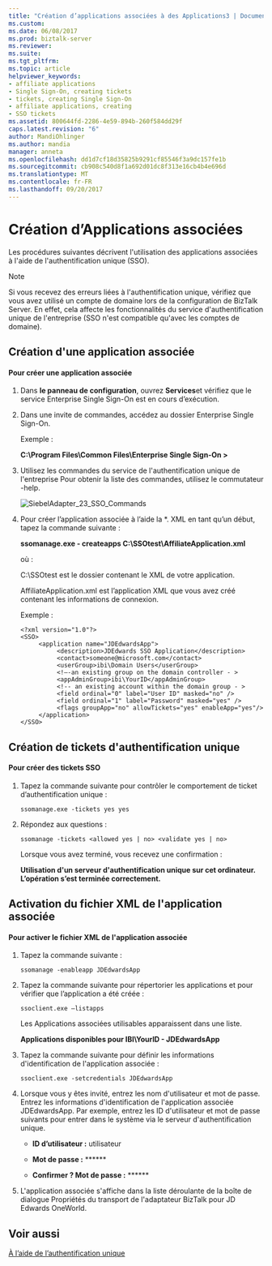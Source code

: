 ```yaml
---
title: "Création d’applications associées à des Applications3 | Documents Microsoft"
ms.custom: 
ms.date: 06/08/2017
ms.prod: biztalk-server
ms.reviewer: 
ms.suite: 
ms.tgt_pltfrm: 
ms.topic: article
helpviewer_keywords:
- affiliate applications
- Single Sign-On, creating tickets
- tickets, creating Single Sign-On
- affiliate applications, creating
- SSO tickets
ms.assetid: 800644fd-2286-4e59-894b-260f584dd29f
caps.latest.revision: "6"
author: MandiOhlinger
ms.author: mandia
manager: anneta
ms.openlocfilehash: dd1d7cf18d35825b9291cf85546f3a9dc157fe1b
ms.sourcegitcommit: cb908c540d8f1a692d01dc8f313e16cb4b4e696d
ms.translationtype: MT
ms.contentlocale: fr-FR
ms.lasthandoff: 09/20/2017
---
```

# <a name="creating-affiliate-applications"></a>Création d’Applications associées
Les procédures suivantes décrivent l'utilisation des applications associées à l'aide de l'authentification unique (SSO).  
  
> [!NOTE]
>  Si vous recevez des erreurs liées à l'authentification unique, vérifiez que vous avez utilisé un compte de domaine lors de la configuration de BizTalk Server. En effet, cela affecte les fonctionnalités du service d'authentification unique de l'entreprise (SSO n'est compatible qu'avec les comptes de domaine).  
  
## <a name="creating-an-affiliate-application"></a>Création d'une application associée  
  
#### <a name="to-create-an-affiliate-application"></a>Pour créer une application associée  
  
1.  Dans **le panneau de configuration**, ouvrez **Services**et vérifiez que le service Enterprise Single Sign-On est en cours d’exécution.  
  
2.  Dans une invite de commandes, accédez au dossier Enterprise Single Sign-On.  
  
     Exemple :  
  
     **C:\Program Files\Common Files\Enterprise Single Sign-On >**  
  
3.  Utilisez les commandes du service de l'authentification unique de l'entreprise Pour obtenir la liste des commandes, utilisez le commutateur -help.  
  
     ![](../core/media/siebeladapter-23-sso-commands.gif "SiebelAdapter_23_SSO_Commands")  
  
4.  Pour créer l’application associée à l’aide la *. XML en tant qu’un début, tapez la commande suivante :  
  
     **ssomanage.exe - createapps C:\SSOtest\AffiliateApplication.xml**  
  
     où :  
  
     C:\SSOtest est le dossier contenant le XML de votre application.  
  
     AffiliateApplication.xml est l’application XML que vous avez créé contenant les informations de connexion.  
  
     Exemple :  
  
    ```  
    <?xml version="1.0"?>  
    <SSO>  
         <application name="JDEdwardsApp">  
              <description>JDEdwards SSO Application</description>  
              <contact>someone@microsoft.com</contact>  
              <userGroup>ibi\Domain Users</userGroup>  
              <!—-an existing group on the domain controller - >   
              <appAdminGroup>ibi\YourID</appAdminGroup>  
              <!-- an existing account within the domain group - >   
              <field ordinal="0" label="User ID" masked="no" />  
              <field ordinal="1" label="Password" masked="yes" />  
              <flags groupApp="no" allowTickets="yes" enableApp="yes"/>  
         </application>  
    </SSO>  
    ```  
  
## <a name="creating-single-sign-on-tickets"></a>Création de tickets d'authentification unique  
  
#### <a name="to-create-sso-tickets"></a>Pour créer des tickets SSO  
  
1.  Tapez la commande suivante pour contrôler le comportement de ticket d’authentification unique :  
  
     `ssomanage.exe -tickets yes yes`  
  
2.  Répondez aux questions :  
  
     `ssomanage -tickets <allowed yes | no> <validate yes | no>`  
  
     Lorsque vous avez terminé, vous recevez une confirmation :  
  
     **Utilisation d'un serveur d'authentification unique sur cet ordinateur. L’opération s’est terminée correctement.**  
  
## <a name="enabling-the-affiliate-application-xml"></a>Activation du fichier XML de l'application associée  
  
#### <a name="to-enable-affiliate-application-xml"></a>Pour activer le fichier XML de l'application associée  
  
1.  Tapez la commande suivante :  
  
     `ssomanage -enableapp JDEdwardsApp`  
  
2.  Tapez la commande suivante pour répertorier les applications et pour vérifier que l’application a été créée :  
  
     `ssoclient.exe –listapps`  
  
     Les Applications associées utilisables apparaissent dans une liste.  
  
     **Applications disponibles pour IBI\YourID - JDEdwardsApp**  
  
3.  Tapez la commande suivante pour définir les informations d'identification de l'application associée :  
  
     `ssoclient.exe -setcredentials JDEdwardsApp`  
  
4.  Lorsque vous y êtes invité, entrez les nom d'utilisateur et mot de passe. Entrez les informations d'identification de l'application associée JDEdwardsApp. Par exemple, entrez les ID d'utilisateur et mot de passe suivants pour entrer dans le système via le serveur d'authentification unique.  
  
    -   **ID d’utilisateur :** utilisateur  
  
    -   **Mot de passe :** ******  
  
    -   **Confirmer ? Mot de passe :** ******  
  
5.  L'application associée s'affiche dans la liste déroulante de la boîte de dialogue Propriétés du transport de l'adaptateur BizTalk pour JD Edwards OneWorld.  
  
## <a name="see-also"></a>Voir aussi  
 [À l’aide de l’authentification unique](../core/using-single-sign-on3.md)